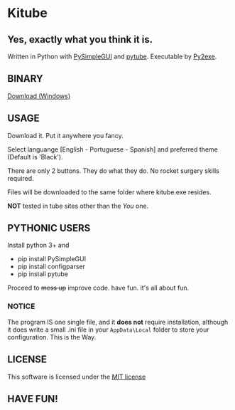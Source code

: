 # Kitube

## Yes, exactly what you think it is.

Written in Python with [PySimpleGUI](https://www.pysimplegui.org/en/latest/) and [pytube](https://pytube.io/en/latest/). Executable by [Py2exe](https://www.py2exe.org).


## BINARY
[Download (Windows)](https://github.com/samkitano/kitube/raw/master/bin/kitube.exe)


## USAGE
Download it. Put it anywhere you fancy.

Select languange [English - Portuguese - Spanish] and preferred theme (Default is 'Black').

There are only 2 buttons. They do what they do. No rocket surgery skills required.

Files will be downloaded to the same folder where kitube.exe resides.

**NOT** tested in tube sites other than the *You* one.

## PYTHONIC USERS
Install python 3+ and

- pip install PySimpleGUI
- pip install configparser
- pip install pytube

Proceed to ~~mess up~~ improve code. have fun. it's all about fun.

### NOTICE
The program IS one single file, and it **does not** require installation, although it does write a small .ini file in your `AppData\Local` folder to store your configuration. This is the Way.

## LICENSE
This software is licensed under the [MIT license](https://opensource.org/licenses/MIT)


## HAVE FUN!
